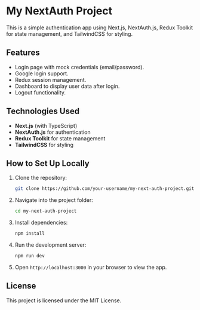 # My NextAuth Project

This is a simple authentication app using Next.js, NextAuth.js, Redux Toolkit for state management, and TailwindCSS for styling.

## Features
- Login page with mock credentials (email/password).
- Google login support.
- Redux session management.
- Dashboard to display user data after login.
- Logout functionality.

## Technologies Used
- **Next.js** (with TypeScript)
- **NextAuth.js** for authentication
- **Redux Toolkit** for state management
- **TailwindCSS** for styling

## How to Set Up Locally

1. Clone the repository:
    ```bash
    git clone https://github.com/your-username/my-next-auth-project.git
    ```

2. Navigate into the project folder:
    ```bash
    cd my-next-auth-project
    ```

3. Install dependencies:
    ```bash
    npm install
    ```



5. Run the development server:
    ```bash
    npm run dev
    ```

6. Open `http://localhost:3000` in your browser to view the app.

## License
This project is licensed under the MIT License.
